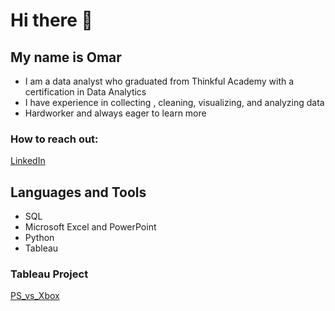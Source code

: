 # Hi there 👋


## My name is Omar

- I am a data analyst who graduated from Thinkful Academy with a certification in Data Analytics 
- I have experience in collecting , cleaning, visualizing, and analyzing data
- Hardworker and always eager to learn more


### How to reach out:
[LinkedIn](https://www.linkedin.com/in/omar-medrano-05a90a272)

## Languages and Tools
- SQL
- Microsoft Excel and PowerPoint
- Python
- Tableau

### Tableau Project
[PS_vs_Xbox](https://public.tableau.com/views/PlayStationvs_Xbox/Dashboard1?:language=en-US&:display_count=n&:origin=viz_share_link)
